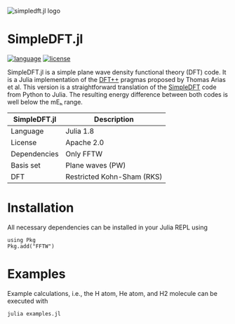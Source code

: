 ![simpledft.jl logo](https://gitlab.com/esp42/sage/simpledft.jl/-/raw/main/logo/simpledft_jl_logo.png)

# SimpleDFT.jl
[![language](https://img.shields.io/badge/language-Julia-green)](https://www.python.org)
[![license](https://img.shields.io/badge/license-APACHE2-lightgrey)](https://gitlab.com/esp42/sage/simpledft.jl/-/blob/main/LICENSE)

SimpleDFT.jl is a simple plane wave density functional theory (DFT) code.
It is a Julia implementation of the [DFT++](https://arxiv.org/abs/cond-mat/9909130) pragmas proposed by Thomas Arias et al.
This version is a straightforward translation of the [SimpleDFT](https://gitlab.com/esp42/sage/simpledft) code from Python to Julia.
The resulting energy difference between both codes is well below the mEₕ range.

| SimpleDFT.jl | Description |
| --------- | ----------- |
| Language | Julia 1.8 |
| License | Apache 2.0 |
| Dependencies | Only FFTW |
| Basis set| Plane waves (PW) |
| DFT | Restricted Kohn-Sham (RKS) |

# Installation
All necessary dependencies can be installed in your Julia REPL using

```terminal
using Pkg
Pkg.add("FFTW")
```

# Examples
Example calculations, i.e., the H atom, He atom, and H2 molecule can be executed with

```terminal
julia examples.jl
```